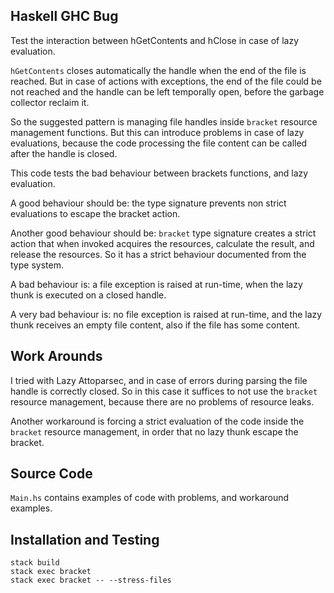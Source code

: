 ## Haskell GHC Bug

Test the interaction between hGetContents and hClose in case of lazy evaluation.

`hGetContents` closes automatically the handle when the end of the file
is reached. But in case of actions with exceptions, the end of the
file could be not reached and the handle can be left temporally open,
before the garbage collector reclaim it.

So the suggested pattern is managing file handles inside `bracket`
resource management functions. But this can introduce problems in case
of lazy evaluations, because the code processing the file content
can be called after the handle is closed.

This code tests the bad behaviour between brackets functions,
and lazy evaluation.

A good behaviour should be:
the type signature prevents non strict evaluations to escape
the bracket action.

Another good behaviour should be:
`bracket` type signature creates a strict action that
when invoked acquires the resources, calculate the result,
and release the resources. So it has a strict behaviour
documented from the type system.

A bad behaviour is:
a file exception is raised at run-time,
when the lazy thunk is executed on a closed handle.

A very bad behaviour is:
no file exception is raised at run-time,
and the lazy thunk receives an empty file content,
also if the file has some content.

## Work Arounds

I tried with Lazy Attoparsec, and in case of errors during parsing
the file handle is correctly closed.
So in this case it suffices to not use the `bracket` resource management,
because there are no problems of resource leaks.

Another workaround is forcing a strict evaluation of the code inside the
`bracket` resource management, in order that no lazy thunk escape the
bracket.

## Source Code

`Main.hs` contains examples of code with problems, and workaround examples.

## Installation and Testing
 
    stack build
    stack exec bracket
    stack exec bracket -- --stress-files

